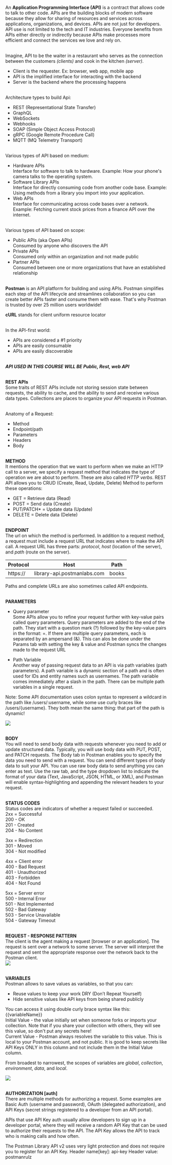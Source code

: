 An **Application Programming Interface (API)** is a contract that allows code to talk to other code. APIs are the building blocks of modern software because they allow for sharing of resources and services across applications, organizations, and devices. APIs are not just for developers. API use is not limited to the tech and IT industries. Everyone benefits from APIs either directly or indirectly because APIs make processes more efficient and connect the services we love and rely on.<br><br>

Imagine, API to be the waiter in a restaurant who serves as the connection between the customers *(clients)* and cook in the kitchen *(server)*.
- Client is the requester. Ex: browser, web app, mobile app
- API is the implified interface for interacting with the backend
- Server is the backend where the processing happens<br><br>

Architecture types to build Api:
- REST (Representational State Transfer)
- GraphQL
- WebSockets
- Webhooks
- SOAP (Simple Object Access Protocol)
- gRPC (Google Remote Procedure Call)
- MQTT (MQ Telemetry Transport)<br><br>

Various types of API based on medium:
- Hardware APIs<br>
  Interface for software to talk to hardware.
  Example: How your phone's camera talks to the operating system. 
- Software Library APIs<br>
  Interface for directly consuming code from another code base.
  Example: Using methods from a library you import into your application.
- Web APIs<br>
  Interface for communicating across code bases over a network.
  Example: Fetching current stock prices from a finance API over the internet.<br><br>

Various types of API based on scope:
- Public APIs (aka Open APIs)<br>
  Consumed by anyone who discovers the API
- Private APIs<br>
  Consumed only within an organization and not made public
- Partner APIs<br>
  Consumed between one or more organizations that have an established relationship<br><br>

**Postman** is an API platform for building and using APIs. Postman simplifies each step of the API lifecycle and streamlines collaboration so you can create better APIs faster and consume them with ease. That's why Postman is trusted by over 25 million users worldwide!

**cURL** stands for client uniform resource locator<br><br>

In the API-first world:
- APIs are considered a #1 priority
- APIs are easily consumable
- APIs are easily discoverable<br><br>

***API USED IN THIS COURSE WILL BE Public, Rest, web API***<br><br>

**REST APIs**<br>
Some traits of REST APIs include not storing session state between requests, the ability to cache, and the ability to send and receive various data types.
Collections are places to organize your API requests in Postman.<br><br>

Anatomy of a Request:
- Method
- Endpoint/path
- Parameters
- Headers
- Body<br><br>

**METHOD**<br>
It mentions the operation that we want to perform when we make an HTTP call to a server, we specify a request method that indicates the type of operation we are about to perform. These are also called *HTTP verbs*.
REST API allows you to CRUD (Create, Read, Update, Delete)
Method to perform these operations:
- GET = Retrieve data (Read)
- POST = Send data (Create)
- PUT/PATCH* = Update data (Update)
- DELETE = Delete data (Delete)<br><br>

**ENDPOINT**<br>
The url on which the method is performed. In addition to a request method, a request must include a request URL that indicates where to make the API call. A request URL has three parts: *protocol*, *host* (location of the server), and *path* (route on the server).

| Protocol | Host                       | Path  |
|----------|----------------------------|-------|
| https://  | library-api.postmanlabs.com | books |

Paths and complete URLs are also sometimes called API endpoints.<br><br>

**PARAMETERS**
- Query parameter<br>
Some APIs allow you to refine your request further with key-value pairs called query parameters.
Query parameters are added to the end of the path. They start with a question mark (?) followed by the key-value pairs in the format: <key>=<value>. If there are multiple query parameters, each is separated by an ampersand (&). This can alos be done under the Params tab with setting the key & value and Postman syncs the changes made to the request URL

- Path Variable<br>
Another way of passing request data to an API is via path variables (path parameters). A path variable is a dynamic section of a path and is often used for IDs and entity names such as usernames. The path variable comes immediately after a slash in the path. There can be multiple path variables in a single request.<br>

Note: Some API documentation uses colon syntax to represent a wildcard in the path like /users/:username, while some use curly braces like /users/{username}. They both mean the same thing: that part of the path is dynamic!

![](/images/diff.png) <br><br>

**BODY** <br>
You will need to send body data with requests whenever you need to add or update structured data. Typically, you will use body data with PUT, POST, and PATCH requests.
The Body tab in Postman enables you to specify the data you need to send with a request. You can send different types of body data to suit your API.
You can use raw body data to send anything you can enter as text. Use the raw tab, and the type dropdown list to indicate the format of your data (Text, JavaScript, JSON, HTML, or XML), and Postman will enable syntax-highlighting and appending the relevant headers to your request.<br><br>

**STATUS CODES** <br>
Status codes are indicators of whether a request failed or succeeded.<br>
2xx = Successful<br>
200 - OK<br>
201 - Created<br>
204 - No Content<br>

3xx = Redirection<br>
301 - Moved<br>
304 - Not modified<br>

4xx = Client error<br>
400 - Bad Request<br>
401 - Unauthorized<br>
403 - Forbidden<br>
404 - Not Found<br>

5xx = Server error<br>
500 - Internal Error<br>
501 - Not Implemented<br>
502 - Bad Gateway<br>
503 - Service Unavailable<br>
504 - Gateway Timeout<br><br>

**REQUEST - RESPONSE PATTERN** <br>
The client is the agent making a request [browser or an application]. The request is sent over a network to some server. The server will interpret the request and sent the appropriate response over the network back to the Postman client.<br>
![](/images/requestresponse.png) <br><br>

**VARIABLES** <br>
Postman allows to save values as variables, so that you can:  
- Reuse values to keep your work DRY (Don’t Repeat Yourself)
- Hide sensitive values like API keys from being shared publicly<br>

You can access it using double curly brace syntax like this: {{variableName}}<br>
Initial Value - the value initially set when someone forks or imports your collection. Note that if you share your collection with others, they will see this value, so don't put any secrets here!<br>
Current Value - Postman always resolves the variable to this value. This is local to your Postman account, and not public. It is good to keep secrets like API Keys ONLY in this column and not include them in the Initial Value column.<br>

From broadest to narrowest, the scopes of variables are *global*, *collection*, *environment*, *data*, and *local*.

![](images/variables.png) <br><br>

**AUTHORIZATION [auth]** <br>
There are multiple methods for authorizing a request. Some examples are Basic Auth (username and password), OAuth (delegated authorization), and API Keys (secret strings registered to a developer from an API portal). 

APIs that use API Key auth usually allow developers to sign up in a developer portal, where they will receive a random API Key that can be used to authorize their requests to the API. The API Key allows the API to track who is making calls and how often.  

The Postman Library API v2 uses very light protection and does not require you to register for an API Key.
Header name[key]: api-key
Header value: postmanrulz


